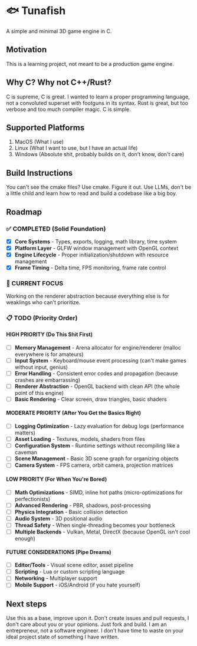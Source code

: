 # 🐟 Tunafish

A simple and minimal 3D game engine in C.

## Motivation

This is a learning project, not meant to be a production game engine.

## Why C? Why not C++/Rust?

C is supreme, C is great. I wanted to learn a proper programming language, not a convoluted superset with footguns in
its syntax. Rust is
great, but too verbose and too much compiler magic. C is simple.

## Supported Platforms

1. MacOS (What I use)
2. Linux (What I want to use, but I have an actual life)
3. Windows (Absolute shit, probably builds on it, don't know, don't care)

## Build Instructions

You can't see the cmake files? Use cmake. Figure it out. Use LLMs, don't be a little child and learn how to read and
build a
codebase like a big boy.

## Roadmap

### ✅ COMPLETED (Solid Foundation)

- [x] **Core Systems** - Types, exports, logging, math library, time system
- [x] **Platform Layer** - GLFW window management with OpenGL context
- [x] **Engine Lifecycle** - Proper initialization/shutdown with resource management
- [x] **Frame Timing** - Delta time, FPS monitoring, frame rate control

### 🎯 CURRENT FOCUS

Working on the renderer abstraction because everything else is for weaklings who can't prioritize.

### 📋 TODO (Priority Order)

#### **HIGH PRIORITY** (Do This Shit First)

- [ ] **Memory Management** - Arena allocator for engine/renderer (malloc everywhere is for amateurs)
- [ ] **Input System** - Keyboard/mouse event processing (can't make games without input, genius)
- [ ] **Error Handling** - Consistent error codes and propagation (because crashes are embarrassing)
- [ ] **Renderer Abstraction** - OpenGL backend with clean API (the whole point of this engine)
- [ ] **Basic Rendering** - Clear screen, draw triangles, basic shaders

#### **MODERATE PRIORITY** (After You Get the Basics Right)

- [ ] **Logging Optimization** - Lazy evaluation for debug logs (performance matters)
- [ ] **Asset Loading** - Textures, models, shaders from files
- [ ] **Configuration System** - Runtime settings without recompiling like a caveman
- [ ] **Scene Management** - Basic 3D scene graph for organizing objects
- [ ] **Camera System** - FPS camera, orbit camera, projection matrices

#### **LOW PRIORITY** (For When You're Bored)

- [ ] **Math Optimizations** - SIMD, inline hot paths (micro-optimizations for perfectionists)
- [ ] **Advanced Rendering** - PBR, shadows, post-processing
- [ ] **Physics Integration** - Basic collision detection
- [ ] **Audio System** - 3D positional audio
- [ ] **Thread Safety** - When single-threading becomes your bottleneck
- [ ] **Multiple Backends** - Vulkan, Metal, DirectX (because OpenGL isn't cool enough)

#### **FUTURE CONSIDERATIONS** (Pipe Dreams)

- [ ] **Editor/Tools** - Visual scene editor, asset pipeline
- [ ] **Scripting** - Lua or custom scripting language
- [ ] **Networking** - Multiplayer support
- [ ] **Mobile Support** - iOS/Android (if you hate yourself)

## Next steps

Use this as a base, improve upon it. Don't create issues and pull requests, I don't care about you or your opinions.
Just fork and build. I am an entrepreneur, not a software engineer. I don't have time to waste on your ideal project
state of something I have written.